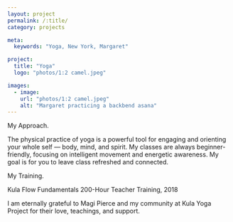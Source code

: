 ```yaml
---
layout: project
permalink: /:title/
category: projects

meta:
  keywords: "Yoga, New York, Margaret"

project:
  title: "Yoga"
  logo: "photos/1:2 camel.jpeg"

images:
  - image:
    url: "photos/1:2 camel.jpeg"
    alt: "Margaret practicing a backbend asana"
---
```

<div>
<p></p>

<span class="h2">My Approach.</span>
<p>The physical practice of yoga is a powerful tool for engaging and orienting your whole self — body, mind, and spirit. My classes are always beginner-friendly, focusing on intelligent movement and energetic awareness. My goal is for you to leave class refreshed and connected.</p>

<span class="h2">My Training.</span>
<p>Kula Flow Fundamentals 200-Hour Teacher Training, 2018</p>

<div>
  
<p>I am eternally grateful to Magi Pierce and my community at Kula Yoga Project for their love, teachings, and support.</p>

</div>
